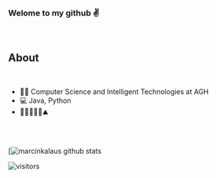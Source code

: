 ### Welome to my github :v:
<br />

## About
<br />

* :man_student: Computer Science and Intelligent Technologies at AGH
* :computer: Java, Python
* :volleyball::bicyclist::climbing::weight_lifting_man::mountain:

<br />
<br />

[![marcinkalaus github stats](https://github-readme-stats.vercel.app/api?username=marcinkalaus&show_icons=true&theme=dracula)

![visitors](https://komarev.com/ghpvc/?username=marcinkalaus&color=red)

<!--
**marcinkalaus/marcinkalaus** is a ✨ _special_ ✨ repository because its `README.md` (this file) appears on your GitHub profile.

Here are some ideas to get you started:

- 🔭 I’m currently working on ...
- 🌱 I’m currently learning ...
- 👯 I’m looking to collaborate on ...
- 🤔 I’m looking for help with ...
- 💬 Ask me about ...
- 📫 How to reach me: ...
- 😄 Pronouns: ...
- ⚡ Fun fact: ...
-->
